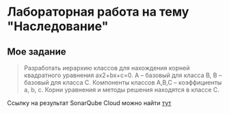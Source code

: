 # Лабораторная работа на тему "Наследование"

## Мое задание

> Разработать иерархию классов для нахождения корней квадратного
уравнения ax2+bx+c=0. А – базовый для класса В, В – базовый для класса С.
Компоненты классов А,В,С – коэффициенты a, b, c. Корни уравнения и 
методы решения находятся в классе С.

Ссылку на результат SonarQube Cloud можно найти [тут](https://sonarcloud.io/project/overview?id=kozakmikhail1_cpp_lab_3)

